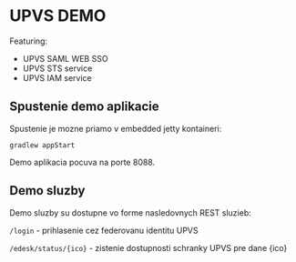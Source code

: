 # UPVS DEMO

Featuring:
* UPVS SAML WEB SSO
* UPVS STS service
* UPVS IAM service

## Spustenie demo aplikacie
Spustenie je mozne priamo v embedded jetty kontaineri:

`
gradlew appStart
`

Demo aplikacia pocuva na porte 8088.

## Demo sluzby
Demo sluzby su dostupne vo forme nasledovnych REST sluzieb:

`/login` - prihlasenie cez federovanu identitu UPVS

`/edesk/status/{ico}` - zistenie dostupnosti schranky UPVS pre dane {ico}
